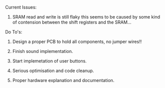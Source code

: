 Current Issues:

1) SRAM read and write is still flaky this seems to be caused by some kind of contension between the shift registers and the SRAM...


Do To's:

1) Design a proper PCB to hold all components, no jumper wires!!

2) Finish sound implementation.

3) Start implemetation of user buttons.

4) Serious optimisation and code cleanup.

5) Proper hardware explanation and documentation.

